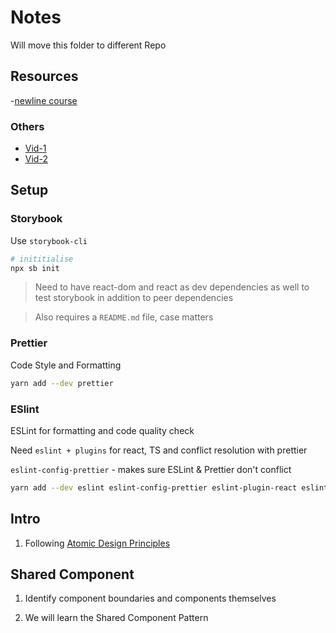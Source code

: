 # Notes

Will move this folder to different Repo

<!-- toc -->

## Resources

-[newline course](https://www.newline.co/courses/newline-guide-to-building-a-company-component-library)

### Others

- [Vid-1](https://www.youtube.com/watch?v=qSkHRVLcj6U)
- [Vid-2](https://www.youtube.com/watch?v=7Gbk4h2AYVE)

## Setup

### Storybook

Use `storybook-cli`

```bash
# inititialise
npx sb init
```

> Need to have react-dom and react as dev dependencies as well to test storybook in addition to peer dependencies

> Also requires a `README.md` file, case matters

### Prettier

Code Style and Formatting

```bash
yarn add --dev prettier
```

### ESlint

ESLint for formatting and code quality check

Need `eslint + plugins` for react, TS and conflict resolution with prettier

`eslint-config-prettier` - makes sure ESLint & Prettier don't conflict

```bash
yarn add --dev eslint eslint-config-prettier eslint-plugin-react eslint-plugin-react-hooks @typescript-eslint/eslint-plugin @typescript-eslint/parser
```

## Intro

1. Following [Atomic Design Principles](https://bradfrost.com/blog/post/atomic-web-design/)

## Shared Component

1. Identify component boundaries and components themselves

2. We will learn the Shared Component Pattern
